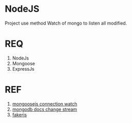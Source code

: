 # NodeJS
Project use method Watch of mongo to listen all modified.

# REQ

1. NodeJs
1. Mongoose
1. ExpressJs

# REF

1. [mongoosejs connection watch](https://mongoosejs.com/docs/api/connection.html#connection_Connection-watch)
1. [mongodb docs change stream](https://www.mongodb.com/docs/drivers/node/current/usage-examples/changeStream/)
1. [fakerjs](https://fakerjs.dev/)

